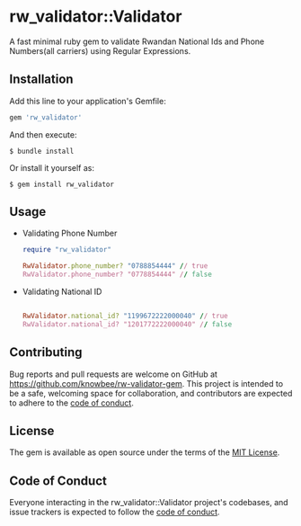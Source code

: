 # rw_validator::Validator

A fast minimal ruby gem to validate Rwandan National Ids and Phone Numbers(all carriers) using Regular Expressions.

## Installation

Add this line to your application's Gemfile:

```ruby
gem 'rw_validator'
```

And then execute:

    $ bundle install

Or install it yourself as:

    $ gem install rw_validator

## Usage

- Validating Phone Number

  ```ruby
  require "rw_validator"

  RwValidator.phone_number? "0788854444" // true
  RwValidator.phone_number? "0778854444" // false

  ```

- Validating National ID

  ```ruby

  RwValidator.national_id? "1199672222000040" // true
  RwValidator.national_id? "1201772222000040" // false

  ```

## Contributing

Bug reports and pull requests are welcome on GitHub at https://github.com/knowbee/rw-validator-gem. This project is intended to be a safe, welcoming space for collaboration, and contributors are expected to adhere to the [code of conduct](https://github.com/knowbee/rw-validator-gem/blob/master/CODE_OF_CONDUCT.md).

## License

The gem is available as open source under the terms of the [MIT License](https://opensource.org/licenses/MIT).

## Code of Conduct

Everyone interacting in the rw_validator::Validator project's codebases, and issue trackers is expected to follow the [code of conduct](https://github.com/knowbee/rw-validator-gem/blob/master/CODE_OF_CONDUCT.md).
